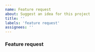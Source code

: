 ```yaml
---
name: Feature request
about: Suggest an idea for this project
title: ''
labels: 'feature request'
assignees: ''
---
```


### Feature request
<!-- -------------------------------------------------------------
Please let us know your ideas, such as features you want to improve,
features to add, etc.
And list any related Issue or Pull Request numbers.
-------------------------------------------------------------- -->


